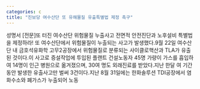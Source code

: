 ```yaml
---
categories: c
title: "진보당 여수산단 또 유해물질 유출특별법 제정 촉구"
---
```

성명서 [전문]또 터진 여수산단 위험물질 누출사고 전면적 안전진단과 노후설비 특별법을 제정하라! 또 여수산단에서 위험물질이 누출되는 사고가 발생했다.9월 22일 여수산단 내 금호석유화학 고무2공장에서 위험물질로 분류되는 사이클로핵산과 TLA가 유출된 것이다.이 사고로 증설작업에 투입된 플랜트 건설노동자 45명 가량이 가스를 흡입하여 14명이 인근 병원으로 옮겨졌으며, 30여 명도 외래진료를 받았다.지난 한달 여 기간 동안 발생한 유출사고만 벌써 3건이다.지난 8월 31일에는 한화솔루션 TDI공장에서 염화수소와 폐가스가 누출되어 노동